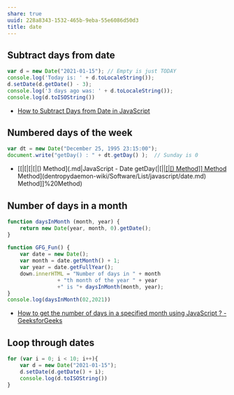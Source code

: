 ```yaml
---
share: true
uuid: 228a8343-1532-465b-9eba-55e6086d50d3
title: date
---
```

## Subtract days from date

``` javascript
var d = new Date("2021-01-15"); // Empty is just TODAY
console.log('Today is: ' + d.toLocaleString());
d.setDate(d.getDate() - 3);
console.log('3 days ago was: ' + d.toLocaleString());
console.log(d.toISOString())
```

* [How to Subtract Days from Date in JavaScript](https://www.w3docs.com/snippets/javascript/how-to-subtract-days-from-date-in-javascript.html)

## Numbered days of the week


``` javascript
var dt = new Date("December 25, 1995 23:15:00");
document.write("getDay() : " + dt.getDay() );  // Sunday is 0
```

* [[|[|[|[|[) Method](.md|JavaScript - Date getDay(|[|[|[|[) Method]] Method](.md) Method](dentropydaemon-wiki/Software/List/javascript/date.md) Method]]%20Method)

## Number of days in a month

``` javascript
function daysInMonth (month, year) {
    return new Date(year, month, 0).getDate();
}
    
function GFG_Fun() {
    var date = new Date();
    var month = date.getMonth() + 1;
    var year = date.getFullYear();
    down.innerHTML = "Number of days in " + month
                + "th month of the year " + year 
                +" is "+ daysInMonth(month, year);
}
console.log(daysInMonth(02,2021))
```

* [How to get the number of days in a specified month using JavaScript ? - GeeksforGeeks](https://www.geeksforgeeks.org/how-to-get-the-number-of-days-in-a-specified-month-using-javascript/)

## Loop through dates

``` javascript
for (var i = 0; i < 10; i++){
    var d = new Date("2021-01-15"); 
    d.setDate(d.getDate() + i);
    console.log(d.toISOString())
}
```